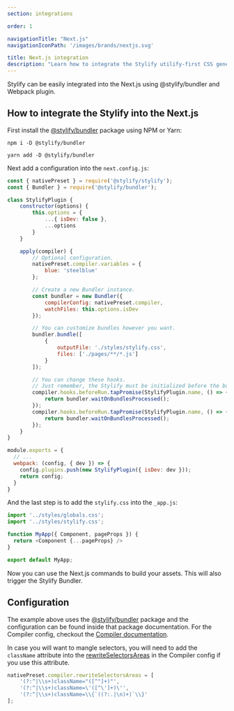 ```yaml
---
section: integrations

order: 1

navigationTitle: "Next.js"
navigationIconPath: '/images/brands/nextjs.svg'

title: Next.js integration
description: "Learn how to integrate the Stylify utilify-first CSS generator into the the Next.js."
---
```


Stylify can be easily integrated into the Next.js using @stylify/bundler and Webpack plugin.

<stack-blitz-link link="https://stackblitz.com/edit/stylify-nextjs-template?devtoolsheight=33&file=pages/index.js"></stack-blitz-link>

<note><template>
Integration example for the Next.js can be found in <a href="https://github.com/stylify/integrations-examples/tree/master/nextjs" target="_blank" rel="noopener">integrations examples repository</a>.
</template></note>

## How to integrate the Stylify into the Next.js

First install the [@stylify/bundler](/docs/bundler) package using NPM or Yarn:

```
npm i -D @stylify/bundler

yarn add -D @stylify/bundler
```

Next add a configuration into the `next.config.js`:

```js
const { nativePreset } = require('@stylify/stylify');
const { Bundler } = require('@stylify/bundler');

class StylifyPlugin {
	constructor(options) {
		this.options = {
			...{ isDev: false },
			...options
		}
	}

	apply(compiler) {
		// Optional configuration.
		nativePreset.compiler.variables = {
			blue: 'steelblue'
		};

		// Create a new Bundler instance.
		const bundler = new Bundler({
			compilerConfig: nativePreset.compiler,
			watchFiles: this.options.isDev
		});

		// You can customize bundles however you want.
		bundler.bundle([
			{
				outputFile: './styles/stylify.css',
				files: ['./pages/**/*.js']
			}
		]);

		// You can change these hooks.
		// Just remember, the Stylify must be initialized before the build.
		compiler.hooks.beforeRun.tapPromise(StylifyPlugin.name, () => {
			return bundler.waitOnBundlesProcessed();
		});
		compiler.hooks.beforeRun.tapPromise(StylifyPlugin.name, () => {
			return bundler.waitOnBundlesProcessed();
		});
	}
}

module.exports = {
  // ...
  webpack: (config, { dev }) => {
    config.plugins.push(new StylifyPlugin({ isDev: dev }));
    return config;
  }
}
```

And the last step is to add the `stylify.css` into the `_app.js`:

```js
import '../styles/globals.css';
import '../styles/stylify.css';

function MyApp({ Component, pageProps }) {
  return <Component {...pageProps} />
}

export default MyApp;
```

Now you can use the Next.js commands to build your assets. This will also trigger the Stylify Bundler.

## Configuration

The example above uses the [@stylify/bundler](/docs/bundler) package and the configuration can be found inside that package documentation.
For the Compiler config, checkout the [Compiler documentation](/docs/stylify/compiler).

In case you will want to mangle selectors, you will need to add the `className` attribute into the [rewriteSelectorsAreas](/docs/stylify/compiler#rewriteselectorsareas) in the Compiler config if you use this attribute.

```js
nativePreset.compiler.rewriteSelectorsAreas = [
	'(?:^|\\s+)className="([^"]+)"',
	'(?:^|\\s+)className=\'([^\']+)\'',
	'(?:^|\\s+)className=\\{`((?:.|\n)+)`\\}'
];
